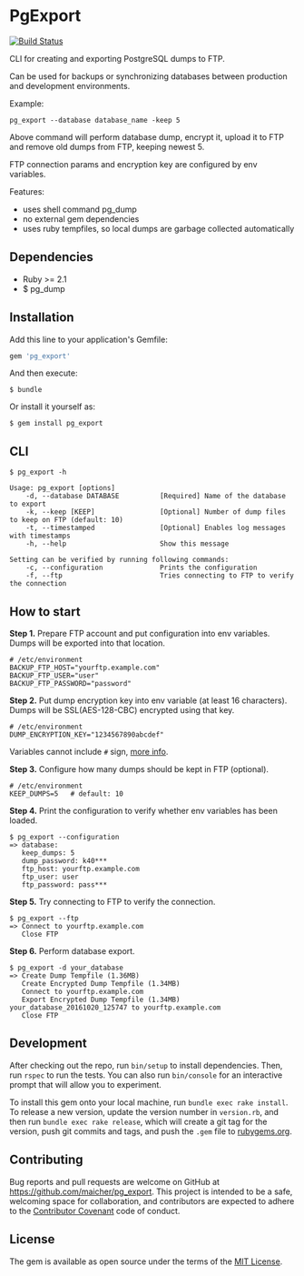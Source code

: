 # PgExport

[![Build Status](https://travis-ci.org/maicher/pg_export.svg?branch=master)](https://travis-ci.org/maicher/pg_export)

CLI for creating and exporting PostgreSQL dumps to FTP.

Can be used for backups or synchronizing databases between production and development environments.

Example:

    pg_export --database database_name -keep 5
    
Above command will perform database dump, encrypt it, upload it to FTP and remove old dumps from FTP, keeping newest 5.

FTP connection params and encryption key are configured by env variables.

Features:

- uses shell command pg_dump
- no external gem dependencies
- uses ruby tempfiles, so local dumps are garbage collected automatically

## Dependencies

  * Ruby >= 2.1
  * $ pg_dump

## Installation

Add this line to your application's Gemfile:

```ruby
gem 'pg_export'
```

And then execute:

    $ bundle

Or install it yourself as:

    $ gem install pg_export

## CLI

    $ pg_export -h

    Usage: pg_export [options]
        -d, --database DATABASE          [Required] Name of the database to export
        -k, --keep [KEEP]                [Optional] Number of dump files to keep on FTP (default: 10)
        -t, --timestamped                [Optional] Enables log messages with timestamps
        -h, --help                       Show this message
    
    Setting can be verified by running following commands:
        -c, --configuration              Prints the configuration
        -f, --ftp                        Tries connecting to FTP to verify the connection

## How to start

__Step 1.__ Prepare FTP account and put configuration into env variables. Dumps will be exported into that location.

    # /etc/environment
    BACKUP_FTP_HOST="yourftp.example.com"
    BACKUP_FTP_USER="user"
    BACKUP_FTP_PASSWORD="password"
    
__Step 2.__ Put dump encryption key into env variable (at least 16 characters). Dumps will be SSL(AES-128-CBC) encrypted using that key.
 
    # /etc/environment
    DUMP_ENCRYPTION_KEY="1234567890abcdef"
    
Variables cannot include `#` sign, [more info](http://serverfault.com/questions/539730/environment-variable-in-etc-environment-with-pound-hash-sign-in-the-value).

__Step 3.__ Configure how many dumps should be kept in FTP (optional).

    # /etc/environment
    KEEP_DUMPS=5   # default: 10

__Step 4.__ Print the configuration to verify whether env variables has been loaded.

    $ pg_export --configuration
    => database: 
       keep_dumps: 5
       dump_password: k40***
       ftp_host: yourftp.example.com
       ftp_user: user
       ftp_password: pass***
       
__Step 5.__ Try connecting to FTP to verify the connection.

    $ pg_export --ftp
    => Connect to yourftp.example.com
       Close FTP
    
__Step 6.__ Perform database export.

    $ pg_export -d your_database
    => Create Dump Tempfile (1.36MB)
       Create Encrypted Dump Tempfile (1.34MB)
       Connect to yourftp.example.com
       Export Encrypted Dump Tempfile (1.34MB) your_database_20161020_125747 to yourftp.example.com
       Close FTP

## Development

After checking out the repo, run `bin/setup` to install dependencies. Then, run `rspec` to run the tests. You can also run `bin/console` for an interactive prompt that will allow you to experiment.

To install this gem onto your local machine, run `bundle exec rake install`. To release a new version, update the version number in `version.rb`, and then run `bundle exec rake release`, which will create a git tag for the version, push git commits and tags, and push the `.gem` file to [rubygems.org](https://rubygems.org).

## Contributing

Bug reports and pull requests are welcome on GitHub at https://github.com/maicher/pg_export. This project is intended to be a safe, welcoming space for collaboration, and contributors are expected to adhere to the [Contributor Covenant](http://contributor-covenant.org) code of conduct.

## License

The gem is available as open source under the terms of the [MIT License](http://opensource.org/licenses/MIT).
